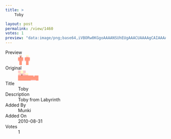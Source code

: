 ```yaml
---
title: >
    Toby

layout: post
permalink: /view/1460
votes: 1
preview: "data:image/png;base64,iVBORw0KGgoAAAANSUhEUgAAACUAAAAgCAIAAAAaMSbnAAAABnRSTlMA/wD/AP5AXyvrAAAA1ElEQVRIie2VURKDIAxENx1P1HAnzuSdxCNJP2gtQaJE60dn2C9Ad5ZHmEAxLlgV5veA0/Szzk80aVbWv/ZH5SszAhAA5rYYgzZ5zN5RGnpHP4+k+nmWm7j1PE8rZCVXVoaty3u3jsdxOpOqq8K3ZpwJO1KF76akJIrWCzgtYupsN4BijMbA4n8y5nU+qc63n9f5Cl3iGxCy/pp1aqG8vRVvk9Eu++eksIbdnm+xy/dWK0ZRM00NdpmnFqOxxsd2eZ5OMbTyHds7H4DO12zvfMA/870AaFqJxUCu/6wAAAAASUVORK5CYII="
---
```

<dl class="side-by-side">
<dt>Preview</dt>
<dd>
    <img class="preview" src="data:image/png;base64,iVBORw0KGgoAAAANSUhEUgAAACUAAAAgCAIAAAAaMSbnAAAABnRSTlMA/wD/AP5AXyvrAAAA1ElEQVRIie2VURKDIAxENx1P1HAnzuSdxCNJP2gtQaJE60dn2C9Ad5ZHmEAxLlgV5veA0/Szzk80aVbWv/ZH5SszAhAA5rYYgzZ5zN5RGnpHP4+k+nmWm7j1PE8rZCVXVoaty3u3jsdxOpOqq8K3ZpwJO1KF76akJIrWCzgtYupsN4BijMbA4n8y5nU+qc63n9f5Cl3iGxCy/pp1aqG8vRVvk9Eu++eksIbdnm+xy/dWK0ZRM00NdpmnFqOxxsd2eZ5OMbTyHds7H4DO12zvfMA/870AaFqJxUCu/6wAAAAASUVORK5CYII=">
</dd>
<dt>Original</dt>
<dd>
    <img class="preview" src="data:image/png;base64,iVBORw0KGgoAAAANSUhEUgAAAEAAAAAgCAYAAACinX6EAAAAqklEQVR42u2Y0QmAMAxEu5M7OW12iigiIjU1psUc3sFBFfqR50OLRUXUrDba2F+yhwAIgAAIgAAI4M8APANa9142H4BbE7S+lhiQPADEHn6eynG9rS0IggZABhUCgAwEYMHI8pJ8OsCq/bm9wEAZ0Ht4OAAj+j2A9Yki9wrVuX//ngGndl5xhAbQAHQDgsU3IBgaQANoAA2gATSABtAAnLO+t/AGhH/F2VkA7svFa21ujfwAAAAASUVORK5CYII=">
</dd>
<dt>Title</dt>
<dd>Toby</dd>
<dt>Description</dt>
<dd>Toby from Labyrinth</dd>
<dt>Added By</dt>
<dd>Munki</dd>
<dt>Added On</dt>
<dd>2010-08-31</dd>
<dt>Votes</dt>
<dd>1</dd>
</dl>
